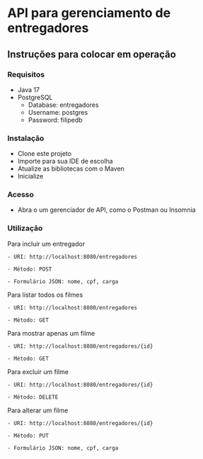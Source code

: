 # API para gerenciamento de entregadores

## Instruções para colocar em operação

### Requisitos
- Java 17
- PostgreSQL
  - Database: entregadores
  - Username: postgres
  - Password: filipedb

### Instalação
- Clone este projeto
- Importe para sua IDE de escolha
- Atualize as bibliotecas com o Maven
- Inicialize

### Acesso
- Abra o um gerenciador de API, como o Postman ou Insomnia

### Utilização

Para incluir um entregador
	
	- URI: http://localhost:8080/entregadores
	
	- Método: POST
	
	- Formulário JSON: nome, cpf, carga
	
Para listar todos os filmes
	
	- URI: http://localhost:8080/entregadores
	
	- Método: GET
	
Para mostrar apenas um filme
	
	- URI: http://localhost:8080/entregadores/{id}
	
	- Método: GET
	
Para excluir um filme
	
	- URI: http://localhost:8080/entregadores/{id}
	
	- Método: DELETE

Para alterar um filme
	
	- URI: http://localhost:8080/entregadores/{id}
	
	- Método: PUT
	
	- Formulário JSON: nome, cpf, carga
